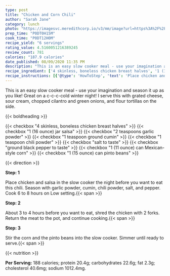 ```yaml
---
type: post
title: "Chicken and Corn Chili"
author: "Sarah Jane"
category: lunch
photo: "https://imagesvc.meredithcorp.io/v3/mm/image?url=https%3A%2F%2Fimages.media-allrecipes.com%2Fuserphotos%2F829812.jpg"
prep_time: "P0DT0H15M"
cook_time: "P0DT12H0M"
recipe_yield: "6 servings"
rating_value: 4.5160051216389245
review_count: 781
calories: "187.9 calories"
date_published: 08/09/2020 11:35 PM
description: "This is an easy slow cooker meal - use your imagination and season it up as you like! Great on a c-c-c-cold winter night! I serve this with grated cheese, sour cream, chopped cilantro and green onions, and flour tortillas on the side."
recipe_ingredient: ['4 skinless, boneless chicken breast halves', '1 (16 ounce) jar salsa', '2 teaspoons garlic powder', '1 teaspoon ground cumin', '1 teaspoon chili powder', 'salt to taste', 'ground black pepper to taste', '1 (11 ounce) can Mexican-style corn', '1 (15 ounce) can pinto beans']
recipe_instructions: [{'@type': 'HowToStep', 'text': 'Place chicken and salsa in the slow cooker the night before you want to eat this chili. Season with garlic powder, cumin, chili powder, salt, and pepper. Cook 6 to 8 hours on Low setting.\n'}, {'@type': 'HowToStep', 'text': 'About 3 to 4 hours before you want to eat, shred the chicken with 2 forks. Return the meat to the pot, and continue cooking.\n'}, {'@type': 'HowToStep', 'text': 'Stir the corn and the pinto beans into the slow cooker. Simmer until ready to serve.\n'}]
---
```


This is an easy slow cooker meal - use your imagination and season it up as you like! Great on a c-c-c-cold winter night! I serve this with grated cheese, sour cream, chopped cilantro and green onions, and flour tortillas on the side. 

{{< boldheading >}}

{{< checkbox "4  skinless, boneless chicken breast halves" >}}
{{< checkbox "1 (16 ounce) jar salsa" >}}
{{< checkbox "2 teaspoons garlic powder" >}}
{{< checkbox "1 teaspoon ground cumin" >}}
{{< checkbox "1 teaspoon chili powder" >}}
{{< checkbox "salt to taste" >}}
{{< checkbox "ground black pepper to taste" >}}
{{< checkbox "1 (11 ounce) can Mexican-style corn" >}}
{{< checkbox "1 (15 ounce) can pinto beans" >}}


{{< direction >}}

**Step: 1**

Place chicken and salsa in the slow cooker the night before you want to eat this chili. Season with garlic powder, cumin, chili powder, salt, and pepper. Cook 6 to 8 hours on Low setting.{{< span >}}

**Step: 2**

About 3 to 4 hours before you want to eat, shred the chicken with 2 forks. Return the meat to the pot, and continue cooking.{{< span >}}

**Step: 3**

Stir the corn and the pinto beans into the slow cooker. Simmer until ready to serve.{{< span >}}

{{< nutrition >}}

**Per Serving:** 188 calories; protein 20.4g; carbohydrates 22.6g; fat 2.3g; cholesterol 40.6mg; sodium 1012.4mg.